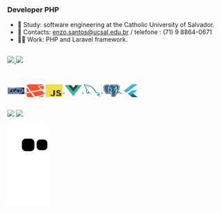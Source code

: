 ### Developer PHP

- 🌱 Study: software engineering at the Catholic University of Salvador.
- 💬 Contacts: enzo.santos@ucsal.edu.br / telefone : (71) 9 8864-0671 
- 👨‍💻 Work: PHP and Laravel framework.

##
 
 <div>
  <a href="https://github.com/EnzoGamaDS">
  <img height="180em" src="https://github-readme-stats.vercel.app/api?username=EnzoGamaDS&show_icons=true&theme=tokyonight&include_all_commits=true&count_private=true"/>
  <img height="150em" src="https://github-readme-stats.vercel.app/api/top-langs/?username=EnzoGamaDS&layout=compact&langs_count=7&theme=tokyonight"/>
</div> 
 
  ##
  
  <div style="display: inline_block"><br>
  <img align="center" alt="Enzo-php" height="30" width="40" src="https://raw.githubusercontent.com/devicons/devicon/master/icons/php/php-original.svg">
  <img align="center" alt="Enzo-Laravel" height="30" width="40" src="https://raw.githubusercontent.com/devicons/devicon/master/icons/laravel/laravel-plain.svg">
  <img align="center" alt="Enzo-js" height="30" width="40" src="https://raw.githubusercontent.com/devicons/devicon/master/icons/javascript/javascript-original.svg">
  <img align="center" alt="Enzo-vue" height="30" width="40" src="https://raw.githubusercontent.com/devicons/devicon/master/icons/vuejs/vuejs-original.svg">   
  <img align="center" alt="Enzo-MySQL" height="30" width="40" src="https://raw.githubusercontent.com/devicons/devicon/master/icons/mysql/mysql-plain.svg">
  <img align="center" alt="Enzo-post" height="30" width="40" src="https://raw.githubusercontent.com/devicons/devicon/master/icons/postgresql/postgresql-original.svg">
  <img align="center" alt="Enzo-flutter" height="30" width="40" src="https://raw.githubusercontent.com/devicons/devicon/master/icons/flutter/flutter-original.svg">  
   
</div>
  
  ##
  
  <div> 
  <a href = "mailto:enzo.santos@ucsal.edu.br"><img src="https://img.shields.io/badge/-Gmail-%23333?style=for-the-badge&logo=gmail&logoColor=white" target="_blank"></a>
  <a href="https://www.linkedin.com/in/enzo-gama-15b203212/" target="_blank"><img src="https://img.shields.io/badge/-LinkedIn-%230077B5?style=for-the-badge&logo=linkedin&logoColor=white" target="_blank"></a> 
 
  ![Snake animation](https://github.com/rafaballerini/rafaballerini/blob/output/github-contribution-grid-snake.svg)
 
</div>
